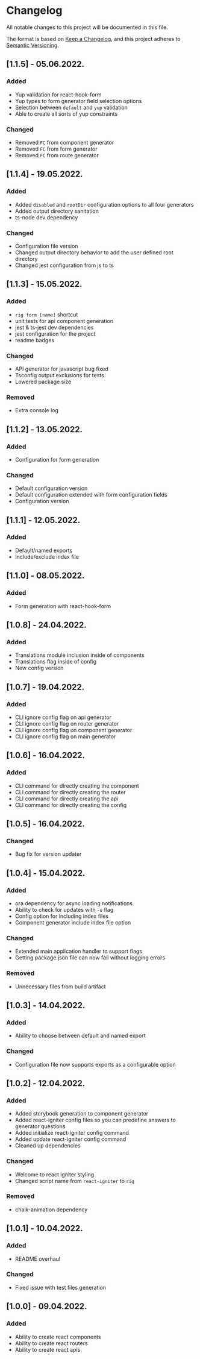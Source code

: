 # Changelog

All notable changes to this project will be documented in this file.

The format is based on [Keep a Changelog](https://keepachangelog.com/en/1.0.0/),
and this project adheres to [Semantic Versioning](https://semver.org/spec/v2.0.0.html).

## [1.1.5] - 05.06.2022.

### Added

- Yup validation for react-hook-form
- Yup types to form generator field selection options
- Selection between `default` and `yup` validation
- Able to create all sorts of yup constraints

### Changed

- Removed `FC` from component generator
- Removed `FC` from form generator
- Removed `FC` from route generator

## [1.1.4] - 19.05.2022.

### Added

- Added `disabled` and `rootDir` configuration options to all four generators
- Added output directory sanitation
- ts-node dev dependency

### Changed

- Configuration file version
- Changed output directory behavior to add the user defined root directory
- Changed jest configuration from js to ts

## [1.1.3] - 15.05.2022.

### Added

- `rig form [name]` shortcut
- unit tests for api component generation
- jest & ts-jest dev dependencies
- jest configuration for the project
- readme badges

### Changed

- API generator for javascript bug fixed
- Tsconfig output exclusions for tests
- Lowered package size

### Removed

- Extra console log

## [1.1.2] - 13.05.2022.

### Added

- Configuration for form generation

### Changed

- Default configuration version
- Default configuration extended with form configuration fields
- Configuration version

## [1.1.1] - 12.05.2022.

### Added

- Default/named exports
- Include/exclude index file

## [1.1.0] - 08.05.2022.

### Added

- Form generation with react-hook-form

## [1.0.8] - 24.04.2022.

### Added

- Translations module inclusion inside of components
- Translations flag inside of config
- New config version

## [1.0.7] - 19.04.2022.

### Added

- CLI ignore config flag on api generator
- CLI ignore config flag on router generator
- CLI ignore config flag on component generator
- CLI ignore config flag on main generator

## [1.0.6] - 16.04.2022.

### Added

- CLI command for directly creating the component
- CLI command for directly creating the router
- CLI command for directly creating the api
- CLI command for directly creating the config

## [1.0.5] - 16.04.2022.

### Changed

- Bug fix for version updater

## [1.0.4] - 15.04.2022.

### Added

- ora dependency for async loading notifications
- Ability to check for updates with `-u` flag
- Config option for including index files
- Component generator include index file option

### Changed

- Extended main application handler to support flags
- Getting package.json file can now fail without logging errors

### Removed

- Unnecessary files from build artifact

## [1.0.3] - 14.04.2022.

### Added

- Ability to choose between default and named export

### Changed

- Configuration file now supports exports as a configurable option

## [1.0.2] - 12.04.2022.

### Added

- Added storybook generation to component generator
- Added react-igniter config files so you can predefine answers to generator questions
- Added initialize react-igniter config command
- Added update react-igniter config command
- Cleaned up dependencies

### Changed

- Welcome to react igniter styling
- Changed script name from `react-igniter` to `rig`

### Removed

- chalk-animation dependency

## [1.0.1] - 10.04.2022.

### Added

- README overhaul

### Changed

- Fixed issue with test files generation

## [1.0.0] - 09.04.2022.

### Added

- Ability to create react components
- Ability to create react routers
- Ability to create react apis
